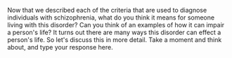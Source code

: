 Now that we described each of the criteria that are used to diagnose
individuals with schizophrenia, what do you think it means for someone living
with this disorder? Can you think of an examples of how it can impair a
person's life? It turns out there are many ways this disorder can effect a
person's life. So let's discuss this in more detail. Take a moment and think
about, and type your response here.

